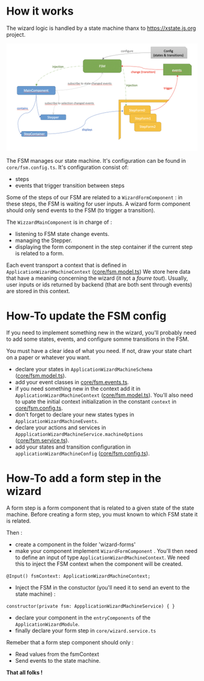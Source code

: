 # How it works

The wizard logic is handled by a state machine thanx to https://xstate.js.org project.

![WizardArchitecture](readme-wizard-arch.png)

The FSM manages our state machine. It's configuration can be found in `core/fsm.config.ts`.
It's configuration consist of:
* steps
* events that trigger transition between steps

Some of the steps of our FSM are related to a `WizardFormComponent` : in these steps, the FSM is waiting for user inputs.
A wizard form component should only send events to the FSM (to trigger a transition).

The `WizzardMainComponent` is in charge of :
* listening to FSM state change events.
* managing the Stepper.
* displaying the form component in the step container if the current step is related to a form.

Each event transport a context that is defined in ``ApplicationWizardMachineContext`` ([core/fsm.model.ts](src/main/webapp/app/features/application-wizard/core/fsm.model.ts))
We store here data that have a meaning concerning the wizard (it not a _fourre tout_). Usually, user inputs or ids returned by backend (that are both sent through events) are stored in this context.

# How-To update the FSM config

If you need to implement something new in the wizard, you'll probably need to add some states, events, and configure somme transitions in the FSM.

You must have a clear idea of what you need. If not, draw your state chart on a paper or whatever you want. 

* declare your states in ``ApplicationWizardMachineSchema`` ([core/fsm.model.ts](src/main/webapp/app/features/application-wizard/core/fsm.model.ts)).
* add your event classes in [core/fsm.events.ts](src/main/webapp/app/features/application-wizard/core/fsm.events.ts).
* if you need something new in the context add it in ``ApplicationWizardMachineContext`` ([core/fsm.model.ts](src/main/webapp/app/features/application-wizard/core/fsm.model.ts)). You'll also need to upate the initial context initialization in the constant ``context`` in [core/fsm.config.ts](src/main/webapp/app/features/application-wizard/core/fsm.config.ts).
* don't forget to declare your new states types in ``ApplicationWizardMachineEvents``.
* declare your actions and services in ``AppplicationWizardMachineService.machineOptions`` ([core/fsm.service.ts](src/main/webapp/app/features/application-wizard/core/fsm.service.ts)).
* add your states and transition configuration in ``applicationWizardMachineConfig`` ([core/fsm.config.ts](src/main/webapp/app/features/application-wizard/core/fsm.config.ts)). 

# How-To add a form step in the wizard

A form step is a form component that is related to a given state of the state machine.
Before creating a form step, you must known to which FSM state it is related. 

Then :

* create a component in the folder 'wizard-forms'
* make your component implement ``WizardFormComponent`` . You'll then need to define an input of type ``ApplicationWizardMachineContext``. We need this to inject the FSM context when the component will be created.

`@Input() fsmContext: ApplicationWizardMachineContext;`

* Inject the FSM in the constuctor (you'll need it to send an event to the state machine) :

`constructor(private fsm: AppplicationWizardMachineService) { }`
 
* declare your component in the ``entryComponents`` of the ``ApplicationWizardModule``.
* finally declare your form step in ``core/wizard.service.ts``

Remeber that a form step component should only :
* Read values from the fsmContext
* Send events to the state machine.

**That all folks !**

